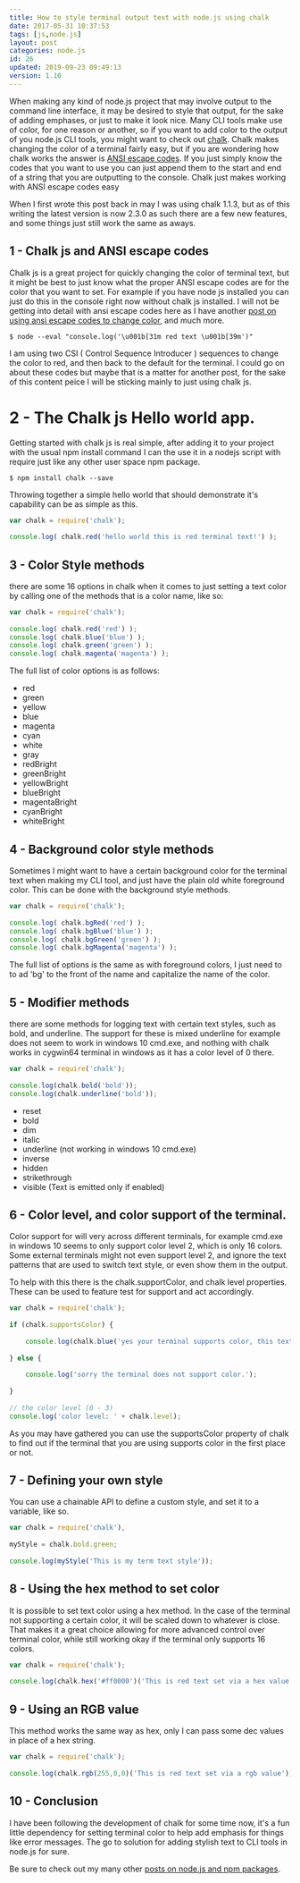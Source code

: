 ```yaml
---
title: How to style terminal output text with node.js using chalk
date: 2017-05-31 10:37:53
tags: [js,node.js]
layout: post
categories: node.js
id: 26
updated: 2019-09-23 09:49:13
version: 1.10
---
```


When making any kind of node.js project that may involve output to the command line interface, it may be desired to style that output, for the sake of adding emphases, or just to make it look nice. Many CLI tools make use of color, for one reason or another, so if you want to add color to the output of you node.js CLI tools, you might want to check out [chalk](https://www.npmjs.com/package/chalk). Chalk makes changing the color of a terminal fairly easy, but if you are wondering how chalk works the answer is [ANSI escape codes](https://en.wikipedia.org/wiki/ANSI_escape_code). If you just simply know the codes that you want to use you can just append them to the start and end of a string that you are outputting to the console. Chalk just makes working with ANSI escape codes easy

When I first wrote this post back in may I was using chalk 1.1.3, but as of this writing the latest version is now 2.3.0 as such there are a few new features, and some things just still work the same as aways.

<!-- more -->

## 1 - Chalk js and ANSI escape codes

Chalk js is a great project for quickly changing the color of terminal text, but it might be best to just know what the proper ANSI escape codes are for the color that you want to set. For example if you have node js installed you can just do this in the console right now without chalk js installed. I will not be getting into detail with ansi escape codes here as I have another [post on using ansi escape codes to change color](/2019/09/19/nodejs-ansi-escape-codes/), and much more.

```
$ node --eval "console.log('\u001b[31m red text \u001b[39m')" 
```

I am using two CSI \( Control Sequence Introducer \) sequences to change the color to red, and then back to the default for the terminal. I could go on about these codes but maybe that is a matter for another post, for the sake of this content peice I will be sticking mainly to just using chalk js.

# 2 - The Chalk js Hello world app.

Getting started with chalk js is real simple, after adding it to your project with the usual npm install command I can the use it in a nodejs script with require just like any other user space npm package.

```
$ npm install chalk --save
```

Throwing together a simple hello world that should demonstrate it's capability can be as simple as this.

```js
var chalk = require('chalk');
 
console.log( chalk.red('hello world this is red terminal text!') );
```

## 3 - Color Style methods

there are some 16 options in chalk when it comes to just setting a text color by calling one of the methods that is a color name, like so:

```js
var chalk = require('chalk');
 
console.log( chalk.red('red') );
console.log( chalk.blue('blue') );
console.log( chalk.green('green') );
console.log( chalk.magenta('magenta') );
```

The full list of color options is as follows:

* red
* green
* yellow
* blue
* magenta
* cyan
* white
* gray
* redBright
* greenBright
* yellowBright
* blueBright
* magentaBright
* cyanBright
* whiteBright

## 4 - Background color style methods

Sometimes I might want to have a certain background color for the terminal text when making my CLI tool, and just have the plain old white foreground color. This can be done with the background style methods.

```js
var chalk = require('chalk');
 
console.log( chalk.bgRed('red') );
console.log( chalk.bgBlue('blue') );
console.log( chalk.bgGreen('green') );
console.log( chalk.bgMagenta('magenta') );
```

The full list of options is the same as with foreground colors, I just need to to ad 'bg' to the front of the name and capitalize the name of the color.

## 5 - Modifier methods

there are some methods for logging text with certain text styles, such as bold, and underline. The support for these is mixed underline for example does not seem to work in windows 10 cmd.exe, and nothing with chalk works in cygwin64 terminal in windows as it has a color level of 0 there.


```js
var chalk = require('chalk');
 
console.log(chalk.bold('bold'));
console.log(chalk.underline('bold'));
```

* reset
* bold
* dim
* italic
* underline (not working in windows 10 cmd.exe)
* inverse
* hidden
* strikethrough
* visible (Text is emitted only if enabled)

## 6 - Color level, and color support of the terminal.

Color support for will very across different terminals, for example cmd.exe in windows 10 seems to only support color level 2, which is only 16 colors. Some external terminals might not even support level 2, and ignore the text patterns that are used to switch text style, or even show them in the output.

To help with this there is the chalk.supportColor, and chalk level properties. These can be used to feature test for support and act accordingly.

```js
var chalk = require('chalk');
 
if (chalk.supportsColor) {
 
    console.log(chalk.blue('yes your terminal supports color, this text should be blue.'));
 
} else {
 
    console.log('sorry the terminal does not support color.');
 
}
 
// the color level (0 - 3)
console.log('color level: ' + chalk.level);
```

As you may have gathered you can use the supportsColor property of chalk to find out if the terminal that you are using supports color in the first place or not.

## 7 - Defining your own style

You can use a chainable API to define a custom style, and set it to a variable, like so.

```js
var chalk = require('chalk'),
 
myStyle = chalk.bold.green;
 
console.log(myStyle('This is my term text style'));
```

## 8 - Using the hex method to set color

It is possible to set text color using a hex method. In the case of the terminal not supporting a certain color, it will be scaled down to whatever is close. That makes it a great choice allowing for more advanced control over terminal color, while still working okay if the terminal only supports 16 colors.

```js
var chalk = require('chalk');
 
console.log(chalk.hex('#ff0000')('This is red text set via a hex value'));
```

## 9 - Using an RGB value

This method works the same way as hex, only I can pass some dec values in place of a hex string.

```js
var chalk = require('chalk');
 
console.log(chalk.rgb(255,0,0)('This is red text set via a rgb value'));
```

## 10 - Conclusion

I have been following the development of chalk for some time now, it's a fun little dependency for setting terminal color to help add emphasis for things like error messages. The go to solution for adding stylish text to CLI tools in node.js for sure.

Be sure to check out my many other [posts on node.js and npm packages](/categories/node-js/).